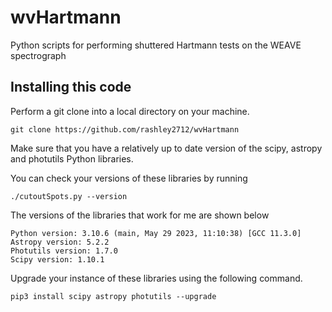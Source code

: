 # wvHartmann
Python scripts for performing shuttered Hartmann tests on the WEAVE spectrograph

## Installing this code

Perform a git clone into a local directory on your machine.
```
git clone https://github.com/rashley2712/wvHartmann
```

Make sure that you have a relatively up to date version of the scipy, astropy and photutils Python libraries.

You can check your versions of these libraries by running 
```
./cutoutSpots.py --version  
```
The versions of the libraries that work for me are shown below
```
Python version: 3.10.6 (main, May 29 2023, 11:10:38) [GCC 11.3.0]
Astropy version: 5.2.2
Photutils version: 1.7.0
Scipy version: 1.10.1
```

Upgrade your instance of these libraries using the following command. 
```
pip3 install scipy astropy photutils --upgrade 
```
